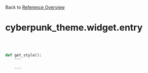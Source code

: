 
Back to [Reference Overview](https://github.com/pyrustic/cyberpunk-theme/blob/master/docs/reference/README.md)

# cyberpunk\_theme.widget.entry



<br>


```python

def get_style():
    """
    
    """

```

